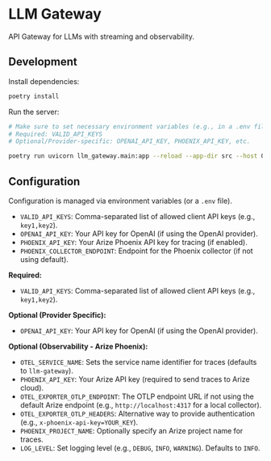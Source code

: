 # LLM Gateway

API Gateway for LLMs with streaming and observability.

## Development

Install dependencies:
```bash
poetry install
```

Run the server:
```bash
# Make sure to set necessary environment variables (e.g., in a .env file)
# Required: VALID_API_KEYS
# Optional/Provider-specific: OPENAI_API_KEY, PHOENIX_API_KEY, etc.

poetry run uvicorn llm_gateway.main:app --reload --app-dir src --host 0.0.0.0 --port 8000
```

## Configuration

Configuration is managed via environment variables (or a `.env` file).

- `VALID_API_KEYS`: Comma-separated list of allowed client API keys (e.g., `key1,key2`).
- `OPENAI_API_KEY`: Your API key for OpenAI (if using the OpenAI provider).
- `PHOENIX_API_KEY`: Your Arize Phoenix API key for tracing (if enabled).
- `PHOENIX_COLLECTOR_ENDPOINT`: Endpoint for the Phoenix collector (if not using default).

**Required:**
  - `VALID_API_KEYS`: Comma-separated list of allowed client API keys (e.g., `key1,key2`).

**Optional (Provider Specific):**
  - `OPENAI_API_KEY`: Your API key for OpenAI (if using the OpenAI provider).

**Optional (Observability - Arize Phoenix):**
  - `OTEL_SERVICE_NAME`: Sets the service name identifier for traces (defaults to `llm-gateway`).
  - `PHOENIX_API_KEY`: Your Arize API key (required to send traces to Arize cloud).
  - `OTEL_EXPORTER_OTLP_ENDPOINT`: The OTLP endpoint URL if not using the default Arize endpoint (e.g., `http://localhost:4317` for a local collector).
  - `OTEL_EXPORTER_OTLP_HEADERS`: Alternative way to provide authentication (e.g., `x-phoenix-api-key=YOUR_KEY`).
  - `PHOENIX_PROJECT_NAME`: Optionally specify an Arize project name for traces.
  - `LOG_LEVEL`: Set logging level (e.g., `DEBUG`, `INFO`, `WARNING`). Defaults to `INFO`. 